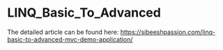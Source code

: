 # LINQ_Basic_To_Advanced

The detailed article can be found here: https://sibeeshpassion.com/linq-basic-to-advanced-mvc-demo-application/
